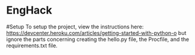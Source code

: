 # EngHack

#Setup
To setup the project, view the instructions here: https://devcenter.heroku.com/articles/getting-started-with-python-o but ignore the parts concerning creating the hello.py file, the Procfile, and the requirements.txt file.
